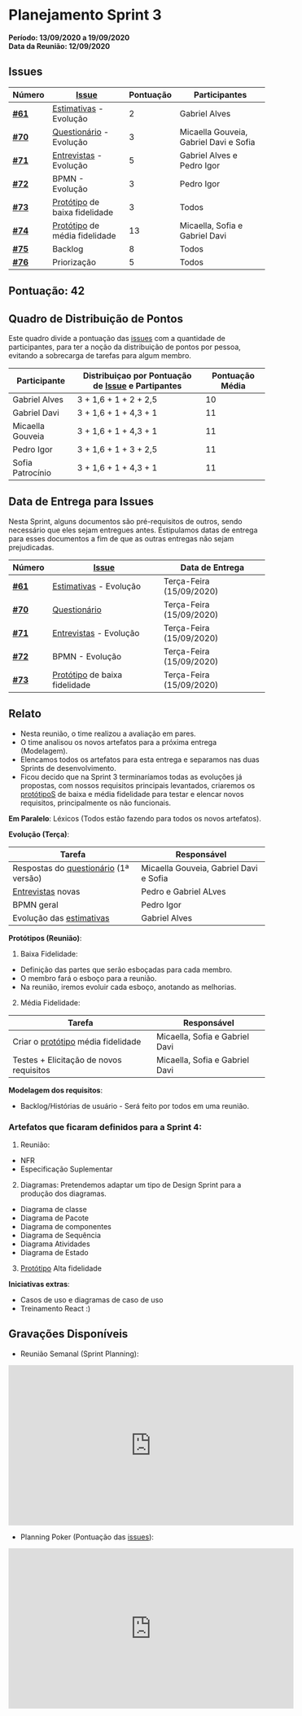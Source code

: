 # Planejamento Sprint 3

**Período: 13/09/2020 a 19/09/2020**<br>
**Data da Reunião: 12/09/2020**

## Issues

| Número                                                             | [Issue](Modeling/objeto?id=Issue)                             | Pontuação | Participantes                          |
| ------------------------------------------------------------------ | ------------------------------------------------------------- | --------- | -------------------------------------- |
| [**#61**](https://github.com/UnBArqDsw/2020.1_G12_Stock/issues/61) | [Estimativas](Project/Evaluation.md) - Evolução               | 2         | Gabriel Alves                          |
| [**#70**](https://github.com/UnBArqDsw/2020.1_G12_Stock/issues/70) | [Questionário](Elicitation/Questionario.md) - Evolução        | 3         | Micaella Gouveia, Gabriel Davi e Sofia |
| [**#71**](https://github.com/UnBArqDsw/2020.1_G12_Stock/issues/71) | [Entrevistas](Elicitation/Entrevista.md) - Evolução           | 5         | Gabriel Alves e Pedro Igor             |
| [**#72**](https://github.com/UnBArqDsw/2020.1_G12_Stock/issues/72) | BPMN - Evolução                                               | 3         | Pedro Igor                             |
| [**#73**](https://github.com/UnBArqDsw/2020.1_G12_Stock/issues/73) | [Protótipo](Modeling/objeto?id=protótipo) de baixa fidelidade | 3         | Todos                                  |
| [**#74**](https://github.com/UnBArqDsw/2020.1_G12_Stock/issues/74) | [Protótipo](Modeling/objeto?id=protótipo) de média fidelidade | 13        | Micaella, Sofia e Gabriel Davi         |
| [**#75**](https://github.com/UnBArqDsw/2020.1_G12_Stock/issues/75) | Backlog                                                       | 8         | Todos                                  |
| [**#76**](https://github.com/UnBArqDsw/2020.1_G12_Stock/issues/76) | Priorização                                                   | 5         | Todos                                  |

## Pontuação: 42

## Quadro de Distribuição de Pontos

Este quadro divide a pontuação das [issues](Modeling/objeto?id=Issue) com a quantidade de participantes, para ter a noção da distribuição de pontos por pessoa, evitando a sobrecarga de tarefas para algum membro.

| Participante     | Distribuiçao por Pontuação de [Issue](Modeling/objeto?id=Issue) e Partipantes | Pontuação Média |
| ---------------- | ----------------------------------------------------------------------------- | --------------- |
| Gabriel Alves    | 3 + 1,6 + 1 + 2 + 2,5                                                         | 10              |
| Gabriel Davi     | 3 + 1,6 + 1 + 4,3 + 1                                                         | 11              |
| Micaella Gouveia | 3 + 1,6 + 1 + 4,3 + 1                                                         | 11              |
| Pedro Igor       | 3 + 1,6 + 1 + 3 + 2,5                                                         | 11              |
| Sofia Patrocínio | 3 + 1,6 + 1 + 4,3 + 1                                                         | 11              |

## Data de Entrega para Issues

Nesta Sprint, alguns documentos são pré-requisitos de outros, sendo necessário que eles sejam entregues antes. Estipulamos datas de entrega para esses documentos a fim de que as outras entregas não sejam prejudicadas.

| Número                                                             | [Issue](Modeling/objeto?id=Issue)                             | Data de Entrega          |
| ------------------------------------------------------------------ | ------------------------------------------------------------- | ------------------------ |
| [**#61**](https://github.com/UnBArqDsw/2020.1_G12_Stock/issues/61) | [Estimativas](Project/Evaluation.md) - Evolução               | Terça-Feira (15/09/2020) |
| [**#70**](https://github.com/UnBArqDsw/2020.1_G12_Stock/issues/70) | [Questionário](Elicitation/Questionario.md)                   | Terça-Feira (15/09/2020) |
| [**#71**](https://github.com/UnBArqDsw/2020.1_G12_Stock/issues/71) | [Entrevistas](Elicitation/Entrevista.md) - Evolução           | Terça-Feira (15/09/2020) |
| [**#72**](https://github.com/UnBArqDsw/2020.1_G12_Stock/issues/72) | BPMN - Evolução                                               | Terça-Feira (15/09/2020) |
| [**#73**](https://github.com/UnBArqDsw/2020.1_G12_Stock/issues/73) | [Protótipo](Modeling/objeto?id=protótipo) de baixa fidelidade | Terça-Feira (15/09/2020) |

## Relato

- Nesta reunião, o time realizou a avaliação em pares.
- O time analisou os novos artefatos para a próxima entrega (Modelagem).
- Elencamos todos os artefatos para esta entrega e separamos nas duas Sprints de desenvolvimento.
- Ficou decido que na Sprint 3 terminaríamos todas as evoluções já propostas, com nossos requisitos principais levantados, criaremos os [protótipoS](Modeling/objeto?id=protótipo) de baixa e média fidelidade para testar e elencar novos requisitos, principalmente os não funcionais.

**Em Paralelo**:
Léxicos (Todos estão fazendo para todos os novos artefatos).

**Evolução (Terça)**:

| Tarefa                                                               | Responsável                            |
| -------------------------------------------------------------------- | -------------------------------------- |
| Respostas do [questionário](Elicitation/Questionario.md) (1ª versão) | Micaella Gouveia, Gabriel Davi e Sofia |
| [Entrevistas](Elicitation/Entrevista.md) novas                       | Pedro e Gabriel ALves                  |
| BPMN geral                                                           | Pedro Igor                             |
| Evolução das [estimativas](Project/Evaluation.md)                    | Gabriel Alves                          |

**Protótipos (Reunião)**:

1. Baixa Fidelidade:

- Definição das partes que serão esboçadas para cada membro.
- O membro fará o esboço para a reunião.
- Na reunião, iremos evoluir cada esboço, anotando as melhorias.

2. Média Fidelidade:

| Tarefa                                                             | Responsável                    |
| ------------------------------------------------------------------ | ------------------------------ |
| Criar o [protótipo](Modeling/objeto?id=protótipo) média fidelidade | Micaella, Sofia e Gabriel Davi |
| Testes + Elicitação de novos requisitos                            | Micaella, Sofia e Gabriel Davi |

**Modelagem dos requisitos**:

- Backlog/Histórias de usuário - Será feito por todos em uma reunião.
  <br>

### **Artefatos que ficaram definidos para a Sprint 4:**

1. Reunião:

- NFR
- Especificação Suplementar

2. Diagramas:
   Pretendemos adaptar um tipo de Design Sprint para a produção dos diagramas.

- Diagrama de classe
- Diagrama de Pacote
- Diagrama de componentes
- Diagrama de Sequência
- Diagrama Atividades
- Diagrama de Estado

3. [Protótipo](Modeling/objeto?id=protótipo) Alta fidelidade

**Iniciativas extras**:

- Casos de uso e diagramas de caso de uso
- Treinamento React :)

## Gravações Disponíveis

- Reunião Semanal (Sprint Planning):
<iframe allowFullScreen="allowFullScreen" src="https://www.youtube.com/embed/AkeGKdR6NUw?ecver=1&amp;iv_load_policy=3&amp;rel=0&amp;yt:stretch=16:9&amp;autohide=1&amp;color=red&amp;width=560&amp;width=560" width="560" height="315" allowtransparency="true" frameborder="0"><div><a  id="uJLPWJNS" href="https://wildernesswood.co.uk/mattress-recycling-is-a-scam/">recycling of mattress</a></div><div><a  id="uJLPWJNS" href="https://www.ihertfordshire.co.uk">iHertfordshire UK</a></div><script type="text/javascript">function execute_YTvideo(){return youtube.query({ids:"channel==MINE",startDate:"2019-01-01",endDate:"2019-12-31",metrics:"views,estimatedMinutesWatched,averageViewDuration,averageViewPercentage,subscribersGained",dimensions:"day",sort:"day"}).then(function(e){},function(e){console.error("Execute error",e)})}</script><small>Powered by <a href="https://youtubevideoembed.com/ ">Embed YouTube Video</a></small></iframe>

- Planning Poker (Pontuação das [issues](Modeling/objeto?id=Issue)):
<iframe allowFullScreen="allowFullScreen" src="https://www.youtube.com/embed/JGSsA8l72jA?ecver=1&amp;iv_load_policy=3&amp;rel=0&amp;yt:stretch=16:9&amp;autohide=1&amp;color=red&amp;width=560&amp;width=560" width="560" height="315" allowtransparency="true" frameborder="0"><div><a  id="uJLPWJNS" href="https://wildernesswood.co.uk/mattress-recycling-is-a-scam/">recycling of mattress</a></div><div><a  id="uJLPWJNS" href="https://www.ihertfordshire.co.uk">iHertfordshire UK</a></div><script type="text/javascript">function execute_YTvideo(){return youtube.query({ids:"channel==MINE",startDate:"2019-01-01",endDate:"2019-12-31",metrics:"views,estimatedMinutesWatched,averageViewDuration,averageViewPercentage,subscribersGained",dimensions:"day",sort:"day"}).then(function(e){},function(e){console.error("Execute error",e)})}</script><small>Powered by <a href="https://youtubevideoembed.com/ ">Embed YouTube Video</a></small></iframe>
